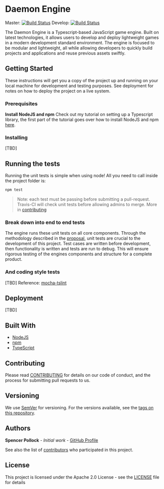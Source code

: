 # Daemon Engine

Master: [![Build Status](https://travis-ci.org/srepollock/daemon-engine.svg?branch=master)](https://travis-ci.org/srepollock/daemon-engine)
Develop: [![Build Status](https://travis-ci.org/srepollock/daemon-engine.svg?branch=develop)](https://travis-ci.org/srepollock/daemon-engine)

The Daemon Engine is a Typescript-based JavaScript game engine. Built on latest technologies, it allows users to develop and deploy lightweight games in a modern development standard environment. The engine is focused to be modular and lightweight, all while allowing developers to quickly build projects and applications and reuse previous assets swiftly.

## Getting Started

These instructions will get you a copy of the project up and running on your local machine for development and testing purposes. See deployment for notes on how to deploy the project on a live system.

### Prerequisites

**Install NodeJS and npm**
Check out my tutorial on setting up a Typescript library, the first part of the tutorial goes over how to install NodeJS and npm [here](https://github.com/srepollock/ts-lib-tutorial).

### Installing

[TBD]

## Running the tests

Running the unit tests is simple when using node! All you need to call inside the project folder is:

```sh
npm test
```

> Note: each test must be passing before submitting a pull-request. Travis-CI will check unit tests before allowing admins to merge. More in [contributing](https://github.com/srepollock/daemon-engine/CONTRIBUTING.md)

### Break down into end to end tests

The engine runs these unit tests on all core components. Through the methodology described in the [proposal](https://github.com/Goodgoodies/daemon-engine/wiki/proposal), unit tests are crucial to the development of this project. Test cases are written before development, then functionality is written and tests are run to debug. This will ensure rigorous testing of the engines components and structure for a complete product.

### And coding style tests

[TBD]
Reference: [mocha-tslint](https://github.com/t-sauer/mocha-tslint)

## Deployment

[TBD]

## Built With

* [NodeJS](https://nodejs.org/en/)
* [npm](https://www.npmjs.com/)
* [TypeScript](https://www.typescriptlang.org/)

## Contributing

Please read [CONTRIBUTING](https://github.com/srepollock/daemon-engine/blob/master/CONTRIBUTING.md) for details on our code of conduct, and the process for submitting pull requests to us.

## Versioning

We use [SemVer](http://semver.org/) for versioning. For the versions available, see the [tags on this repository](https://github.com/your/project/tags). 

## Authors

**Spencer Pollock** - *Initial work* - [GitHub Profile](https://github.com/srepollock)

See also the list of [contributors](https://github.com/Goodgoodies/daemon-engine/contributors) who participated in this project.

## License

This project is licensed under the Apache 2.0 License - see the [LICENSE](https://github.com/srepollock/daemon-engine/blob/master/LICENSE.md) file for details
